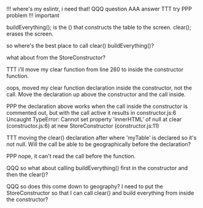 !!! where's my eslintr, i need that!
QQQ 
question
AAA
answer
TTT
try
PPP
problem
!!! 
important



buildEverything(); is the () that constructs the table to the screen.
clear(); erases the screen.

so where's the best place to call clear() buildEverything()? 

what about from the StoreConstructor?

TTT
i'll move my clear function from line 260 to inside the constructor function. 

 oops, moved my clear function declaration inside the constructor, not the call. Move the declaration up above the constructor and the call inside. 

PPP 
the declaration above works when the call inside the constructor is commented out, but with the call active it results in 
constructor.js:6 Uncaught TypeError: Cannot set property 'innerHTML' of null
    at clear (constructor.js:6)
    at new StoreConstructor (constructor.js:11)

TTT
 moving the clear() declaration after where 'myTable' is declared so it's not null. Will the call be able to be geographically before the declaration? 

 PPP
 nope, it can't read the call before the function. 

 QQQ
 so what about calling buildEverything() first in the constructor and then the clear()?

QQQ
so does this come down to geography? I need to put the StoreConstructor so that I can call clear() and build everything from inside the constructor? 







